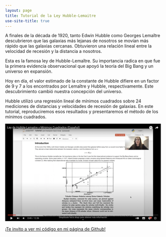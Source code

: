 ```yaml
---
layout: page
title: Tutorial de la Ley Hubble-Lemaitre
use-site-title: true
---
```


A finales de la década de 1920, tanto Edwin Hubble como Georges Lemaître descubrieron que las galaxias más lejanas de nosotros se movían más rápido que las galaxias cercanas. Obtuvieron una relación lineal entre la velocidad de recesión y la distancia a nosotros.

Esta es la famosa ley de Hubble-Lemaître. Su importancia radica en que fue la primera evidencia observacional que apoyó la teoría del Big Bang y un universo en expansión.

Hoy en día, el valor estimado de la constante de Hubble difiere en un factor de 9 y 7 a los encontrados por Lemaître y Hubble, respectivamente. Este descubrimiento cambió nuestra concepción del universo.

Hubble utilizó una regresión lineal de mínimos cuadrados sobre 24 mediciones de distancias y velocidades de recesión de galaxias. En este tutorial, reproduciremos esos resultados y presentaremos el método de los mínimos cuadrados.

[![Link de Youtube](img/youtube_Hubble_spanish.png)](https://www.youtube.com/watch?v=uL3Q_zjytqs)

[¡Te invito a ver mi código en mi página de Github!](https://github.com/bernarditaried/Hubble-Lemaitre-Law)
